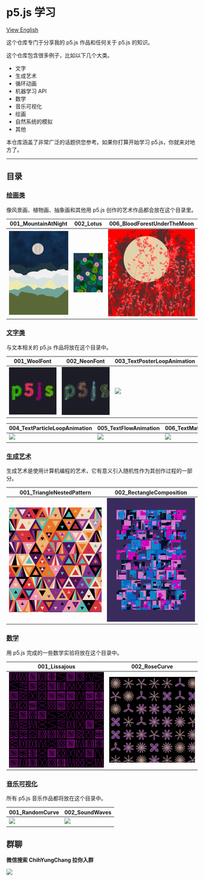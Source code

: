 # p5.js 学习

[View English](./README.en-US.md)

这个仓库专门于分享我的 p5.js 作品和任何关于 p5.js 的知识。

这个仓库包含很多例子，比如以下几个大类。

- 文字
- 生成艺术
- 循环动画
- 机器学习 API
- 数学
- 音乐可视化
- 绘画
- 自然系统的模拟
- 其他

本仓库涵盖了非常广泛的话题供您参考。如果你打算开始学习 p5.js，你就来对地方了。

---

## 目录

### [绘画类](./P5_Painting/README.md)

像风景画、植物画、抽象画和其他用 p5.js 创作的艺术作品都会放在这个目录里。

| 001_MountainAtNight                                | 002_Lotus                                | 006_BloodForestUnderTheMoon                                |
| -------------------------------------------------- | ---------------------------------------- | ---------------------------------------------------------- |
| ![](./P5_Painting/001_MountainAtNight/preview.png) | ![](./P5_Painting/002_Lotus/preview.png) | ![](./P5_Painting/006_BloodForestUnderTheMoon/preview.png) |

### [文字类](./P5_Font/README.md)

与文本相关的 p5.js 作品将放在这个目录中。

| 001_WoolFont                            | 002_NeonFont                            | 003_TextPosterLoopAnimation                            |
| --------------------------------------- | --------------------------------------- | ------------------------------------------------------ |
| ![](./P5_Font/001_WoolFont/preview.png) | ![](./P5_Font/002_NeonFont/preview.png) | ![](./P5_Font/003_TextPosterLoopAnimation/preview.gif) |

| 004_TextParticleLoopAnimation                            | 005_TextFlowAnimation                            | 006_TextMatrixAnimation                            |
| -------------------------------------------------------- | ------------------------------------------------ | -------------------------------------------------- |
| ![](./P5_Font/004_TextParticleLoopAnimation/preview.gif) | ![](./P5_Font/005_TextFlowAnimation/preview.gif) | ![](./P5_Font/006_TextMatrixAnimation/preview.gif) |

### [生成艺术](./P5_Generative_Art/README.md)

生成艺术是使用计算机编程的艺术，它有意义引入随机性作为其创作过程的一部分。

| 001_TriangleNestedPattern                                      | 002_RectangleComposition                                      |
| -------------------------------------------------------------- | ------------------------------------------------------------- |
| ![](./P5_Generative_Art/001_TriangleNestedPattern/preview.png) | ![](./P5_Generative_Art/002_RectangleComposition/preview.png) |

### [数学](./P5_Math/README.md)

用 p5.js 完成的一些数学实验将放在这个目录中。

| 001_Lissajous                            | 002_RoseCurve                            |
| ---------------------------------------- | ---------------------------------------- |
| ![](./P5_Math/001_Lissajous/preview.png) | ![](./P5_Math/002_RoseCurve/preview.png) |

### [音乐可视化](./P5_Music_Visualization/README.md)

所有 p5.js 音乐作品都将放在这个目录中。

| 001_RandomCurve                                           | 002_SoundWaves                                           |
| --------------------------------------------------------- | -------------------------------------------------------- |
| ![](./P5_Music_Visualization/001_RandomCurve/preview.gif) | ![](./P5_Music_Visualization/002_SoundWaves/preview.gif) |

## 群聊

**微信搜索 ChihYungChang 拉你入群**

<img src="https://s2.loli.net/2023/02/16/RqosQTuiBFXCLHj.jpg" width="300">
